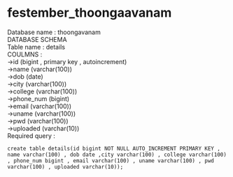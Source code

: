 # festember_thoongaavanam
Database name : thoongavanam  
DATABASE SCHEMA  
Table name : details  
COULMNS :  
->id (bigint , primary key , autoincrement)  
->name (varchar(100))  
->dob (date)  
->city (varchar(100))  
->college (varchar(100))  
->phone_num (bigint)  
->email (varchar(100))  
->uname (varchar(100))  
->pwd (varchar(100))  
->uploaded (varchar(10))  
Required query :  
```
create table details(id bigint NOT NULL AUTO_INCREMENT PRIMARY KEY , name varchar(100) , dob date ,city varchar(100) , college varchar(100) , phone_num bigint , email varchar(100) , uname varchar(100) , pwd varchar(100) , uploaded varchar(10));

```



